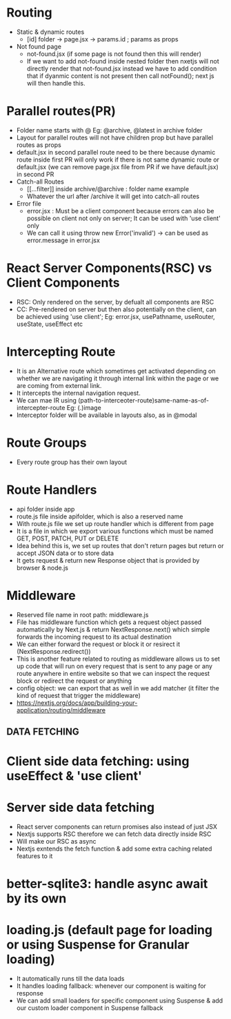 # Routing

- Static & dynamic routes
  - [id] folder -> page.jsx -> params.id ; params as props
- Not found page
  - not-found.jsx (if some page is not found then this will render)
  - If we want to add not-found inside nested folder then nxetjs will not directly render that not-found.jsx instead we have to add condition that if dyanmic content is not present then call notFound(); next js will then handle this.

# Parallel routes(PR)

- Folder name starts with @ Eg: @archive, @latest in archive folder
- Layout for parallel routes will not have children prop but have parallel routes as props
- default.jsx in second parallel route need to be there because dynamic route inside first PR will only work if there is not same dynamic route or default.jsx (we can remove page.jsx file from PR if we have default.jsx) in second PR
- Catch-all Routes
  - [[...filter]] inside archive/@archive : folder name example
  - Whatever the url after /archive it will get into catch-all routes
- Error file
  - error.jsx : Must be a client component because errors can also be possible on client not only on server; It can be used with 'use client' only
  - We can call it using throw new Error('invalid') -> can be used as error.message in error.jsx

# React Server Components(RSC) vs Client Components

- RSC: Only rendered on the server, by defualt all components are RSC
- CC: Pre-rendered on server but then also potentially on the client, can be achieved using 'use client'; Eg: error.jsx, usePathname, useRouter, useState, useEffect etc

# Intercepting Route

- It is an Alternative route which sometimes get activated depending on whether we are navigating it through internal link within the page or we are coming from external link.
- It intercepts the internal navigation request.
- We can mae IR using (path-to-interceoter-route)same-name-as-of-intercepter-route Eg: (.)image
- Interceptor folder will be available in layouts also, as in @modal

# Route Groups

- Every route group has their own layout

# Route Handlers

- api folder inside app
- route.js file inside apifolder, which is also a reserved name
- With route.js file we set up route handler which is different from page
- It is a file in which we export various functions which must be named GET, POST, PATCH, PUT or DELETE
- Idea behind this is, we set up routes that don't return pages but return or accept JSON data or to store data
- It gets request & return new Response object that is provided by browser & node.js

# Middleware

- Reserved file name in root path: middleware.js
- File has middleware function which gets a request object passed automatically by Next.js & return NextResponse.next() which simple forwards the incoming request to its actual destination
- We can either forward the request or block it or resirect it (NextResponse.redirect())
- This is another feature related to routing as middleware allows us to set up code that will run on every request that is sent to any page or any route anywhere in entire website so that we can inspect the request block or redirect the request or anything
- config object: we can export that as well in we add matcher (it filter the kind of request that trigger the middleware)
- https://nextjs.org/docs/app/building-your-application/routing/middleware

## DATA FETCHING

# Client side data fetching: using useEffect & 'use client'

# Server side data fetching

- React server components can return promises also instead of just JSX
- Nextjs supports RSC therefore we can fetch data directly inside RSC
- Will make our RSC as async
- Nextjs exntends the fetch function & add some extra caching related features to it

# better-sqlite3: handle async await by its own

# loading.js (default page for loading or using Suspense for Granular loading)

- It automatically runs till the data loads
- It handles loading fallback: whenever our component is waiting for response
- We can add small loaders for specific component using Suspense & add our custom loader component in Suspense fallback
